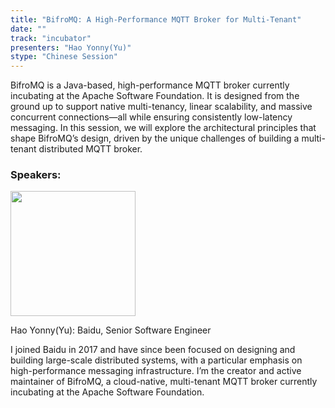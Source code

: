 ```yaml
---
title: "BifroMQ: A High-Performance MQTT Broker for Multi-Tenant"
date: ""
track: "incubator"
presenters: "Hao Yonny(Yu)"
stype: "Chinese Session"
---
```


BifroMQ is a Java-based, high-performance MQTT broker currently incubating at the Apache Software Foundation. It is designed from the ground up to support native multi-tenancy, linear scalability, and massive concurrent connections—all while ensuring consistently low-latency messaging.
In this session, we will explore the architectural principles that shape BifroMQ’s design, driven by the unique challenges of building a multi-tenant distributed MQTT broker.

### Speakers:


<img src="https://sessionize.com/image/0094-400o400o1-RDjUe8M4DMe6r3yxEKKAk7.jpg" width="200" /><br/>

Hao Yonny(Yu): Baidu, Senior Software Engineer

I joined Baidu in 2017 and have since been focused on designing and building large-scale distributed systems, with a particular emphasis on high-performance messaging infrastructure. I’m the creator and active maintainer of BifroMQ, a cloud-native, multi-tenant MQTT broker currently incubating at the Apache Software Foundation.
